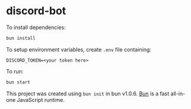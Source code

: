# discord-bot

To install dependencies:

```bash
bun install
```

To setup environment variables, create `.env` file containing:
```dotenv
DISCORD_TOKEN=<your token here>
```

To run:

```bash
bun start
```

This project was created using `bun init` in bun v1.0.6. [Bun](https://bun.sh) is a fast all-in-one JavaScript runtime.

